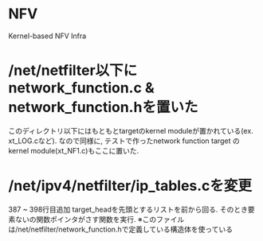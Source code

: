 # NFV
Kernel-based NFV Infra

# /net/netfilter以下にnetwork_function.c & network_function.hを置いた
  このディレクトリ以下にはもともとtargetのkernel moduleが置かれている(ex. xt_LOG.cなど). 
  なので同様に, テストで作ったnetwork function target のkernel module(xt_NF1.c)もここに置いた.

# /net/ipv4/netfilter/ip_tables.cを変更
  387 ~ 398行目追加
  target_headを先頭とするリストを前から回る. そのとき要素ないの関数ポインタがさす関数を実行. 
  ※このファイルは/net/netfilter/network_function.hで定義している構造体を使っている


